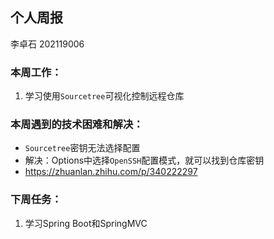 ## 个人周报

李卓石 202119006

### 本周工作：

1. 学习使用`Sourcetree`可视化控制远程仓库

### 本周遇到的技术困难和解决：

- `Sourcetree`密钥无法选择配置
- 解决：Options中选择`OpenSSH`配置模式，就可以找到仓库密钥
- https://zhuanlan.zhihu.com/p/340222297

### 下周任务：

1. 学习Spring Boot和SpringMVC

